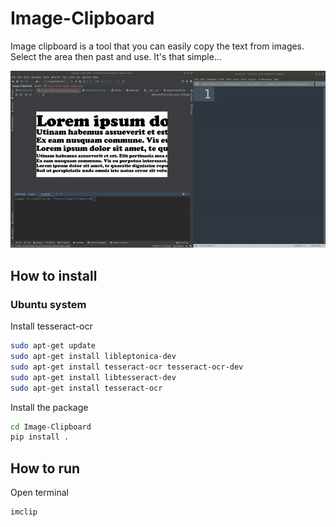 # Image-Clipboard

Image clipboard is a tool that you can easily copy the text from images. Select the area then past and use. It's that simple...

![Alt Text](https://github.com/CodeProcessor/Image-Clipboard/blob/master/assets/image-clipboard.gif)



## How to install

### Ubuntu system

Install tesseract-ocr
```bash
sudo apt-get update
sudo apt-get install libleptonica-dev 
sudo apt-get install tesseract-ocr tesseract-ocr-dev
sudo apt-get install libtesseract-dev
sudo apt-get install tesseract-ocr
```

Install the package
```bash
cd Image-Clipboard
pip install .
```

## How to run
Open terminal
```bash
imclip
```
